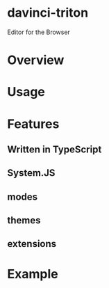 davinci-triton
==============

Editor for the Browser

# Overview #

# Usage #

# Features #

## Written in TypeScript ##

## System.JS ##

## modes ##

## themes ##

## extensions ##

# Example #
